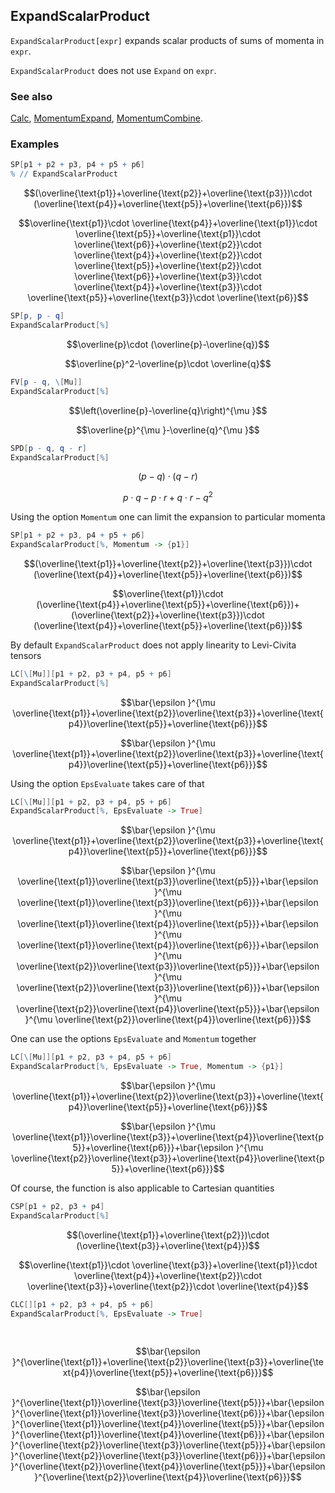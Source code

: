 ## ExpandScalarProduct

`ExpandScalarProduct[expr]` expands scalar products of sums of momenta in `expr`.

`ExpandScalarProduct` does not use `Expand` on `expr`.

### See also

[Calc](Calc), [MomentumExpand](MomentumExpand), [MomentumCombine](MomentumCombine).

### Examples

```mathematica
SP[p1 + p2 + p3, p4 + p5 + p6]
% // ExpandScalarProduct
```

$$(\overline{\text{p1}}+\overline{\text{p2}}+\overline{\text{p3}})\cdot (\overline{\text{p4}}+\overline{\text{p5}}+\overline{\text{p6}})$$

$$\overline{\text{p1}}\cdot \overline{\text{p4}}+\overline{\text{p1}}\cdot \overline{\text{p5}}+\overline{\text{p1}}\cdot \overline{\text{p6}}+\overline{\text{p2}}\cdot \overline{\text{p4}}+\overline{\text{p2}}\cdot \overline{\text{p5}}+\overline{\text{p2}}\cdot \overline{\text{p6}}+\overline{\text{p3}}\cdot \overline{\text{p4}}+\overline{\text{p3}}\cdot \overline{\text{p5}}+\overline{\text{p3}}\cdot \overline{\text{p6}}$$

```mathematica
SP[p, p - q]
ExpandScalarProduct[%]
```

$$\overline{p}\cdot (\overline{p}-\overline{q})$$

$$\overline{p}^2-\overline{p}\cdot \overline{q}$$

```mathematica
FV[p - q, \[Mu]]
ExpandScalarProduct[%]
```

$$\left(\overline{p}-\overline{q}\right)^{\mu }$$

$$\overline{p}^{\mu }-\overline{q}^{\mu }$$

```mathematica
SPD[p - q, q - r]
ExpandScalarProduct[%]
```

$$(p-q)\cdot (q-r)$$

$$p\cdot q-p\cdot r+q\cdot r-q^2$$

Using the option `Momentum` one can limit the expansion to particular momenta

```mathematica
SP[p1 + p2 + p3, p4 + p5 + p6]
ExpandScalarProduct[%, Momentum -> {p1}]
```

$$(\overline{\text{p1}}+\overline{\text{p2}}+\overline{\text{p3}})\cdot (\overline{\text{p4}}+\overline{\text{p5}}+\overline{\text{p6}})$$

$$\overline{\text{p1}}\cdot (\overline{\text{p4}}+\overline{\text{p5}}+\overline{\text{p6}})+(\overline{\text{p2}}+\overline{\text{p3}})\cdot (\overline{\text{p4}}+\overline{\text{p5}}+\overline{\text{p6}})$$

By default `ExpandScalarProduct` does not apply linearity to Levi-Civita tensors

```mathematica
LC[\[Mu]][p1 + p2, p3 + p4, p5 + p6]
ExpandScalarProduct[%]
```

$$\bar{\epsilon }^{\mu \overline{\text{p1}}+\overline{\text{p2}}\overline{\text{p3}}+\overline{\text{p4}}\overline{\text{p5}}+\overline{\text{p6}}}$$

$$\bar{\epsilon }^{\mu \overline{\text{p1}}+\overline{\text{p2}}\overline{\text{p3}}+\overline{\text{p4}}\overline{\text{p5}}+\overline{\text{p6}}}$$

Using the option `EpsEvaluate` takes care of that

```mathematica
LC[\[Mu]][p1 + p2, p3 + p4, p5 + p6]
ExpandScalarProduct[%, EpsEvaluate -> True]
```

$$\bar{\epsilon }^{\mu \overline{\text{p1}}+\overline{\text{p2}}\overline{\text{p3}}+\overline{\text{p4}}\overline{\text{p5}}+\overline{\text{p6}}}$$

$$\bar{\epsilon }^{\mu \overline{\text{p1}}\overline{\text{p3}}\overline{\text{p5}}}+\bar{\epsilon }^{\mu \overline{\text{p1}}\overline{\text{p3}}\overline{\text{p6}}}+\bar{\epsilon }^{\mu \overline{\text{p1}}\overline{\text{p4}}\overline{\text{p5}}}+\bar{\epsilon }^{\mu \overline{\text{p1}}\overline{\text{p4}}\overline{\text{p6}}}+\bar{\epsilon }^{\mu \overline{\text{p2}}\overline{\text{p3}}\overline{\text{p5}}}+\bar{\epsilon }^{\mu \overline{\text{p2}}\overline{\text{p3}}\overline{\text{p6}}}+\bar{\epsilon }^{\mu \overline{\text{p2}}\overline{\text{p4}}\overline{\text{p5}}}+\bar{\epsilon }^{\mu \overline{\text{p2}}\overline{\text{p4}}\overline{\text{p6}}}$$

One can use the options `EpsEvaluate` and `Momentum` together

```mathematica
LC[\[Mu]][p1 + p2, p3 + p4, p5 + p6]
ExpandScalarProduct[%, EpsEvaluate -> True, Momentum -> {p1}]
```

$$\bar{\epsilon }^{\mu \overline{\text{p1}}+\overline{\text{p2}}\overline{\text{p3}}+\overline{\text{p4}}\overline{\text{p5}}+\overline{\text{p6}}}$$

$$\bar{\epsilon }^{\mu \overline{\text{p1}}\overline{\text{p3}}+\overline{\text{p4}}\overline{\text{p5}}+\overline{\text{p6}}}+\bar{\epsilon }^{\mu \overline{\text{p2}}\overline{\text{p3}}+\overline{\text{p4}}\overline{\text{p5}}+\overline{\text{p6}}}$$

Of course, the function is also applicable to Cartesian quantities

```mathematica
CSP[p1 + p2, p3 + p4]
ExpandScalarProduct[%]
```

$$(\overline{\text{p1}}+\overline{\text{p2}})\cdot (\overline{\text{p3}}+\overline{\text{p4}})$$

$$\overline{\text{p1}}\cdot \overline{\text{p3}}+\overline{\text{p1}}\cdot \overline{\text{p4}}+\overline{\text{p2}}\cdot \overline{\text{p3}}+\overline{\text{p2}}\cdot \overline{\text{p4}}$$

```mathematica
CLC[][p1 + p2, p3 + p4, p5 + p6]
ExpandScalarProduct[%, EpsEvaluate -> True] 
  
 

```

$$\bar{\epsilon }^{\overline{\text{p1}}+\overline{\text{p2}}\overline{\text{p3}}+\overline{\text{p4}}\overline{\text{p5}}+\overline{\text{p6}}}$$

$$\bar{\epsilon }^{\overline{\text{p1}}\overline{\text{p3}}\overline{\text{p5}}}+\bar{\epsilon }^{\overline{\text{p1}}\overline{\text{p3}}\overline{\text{p6}}}+\bar{\epsilon }^{\overline{\text{p1}}\overline{\text{p4}}\overline{\text{p5}}}+\bar{\epsilon }^{\overline{\text{p1}}\overline{\text{p4}}\overline{\text{p6}}}+\bar{\epsilon }^{\overline{\text{p2}}\overline{\text{p3}}\overline{\text{p5}}}+\bar{\epsilon }^{\overline{\text{p2}}\overline{\text{p3}}\overline{\text{p6}}}+\bar{\epsilon }^{\overline{\text{p2}}\overline{\text{p4}}\overline{\text{p5}}}+\bar{\epsilon }^{\overline{\text{p2}}\overline{\text{p4}}\overline{\text{p6}}}$$